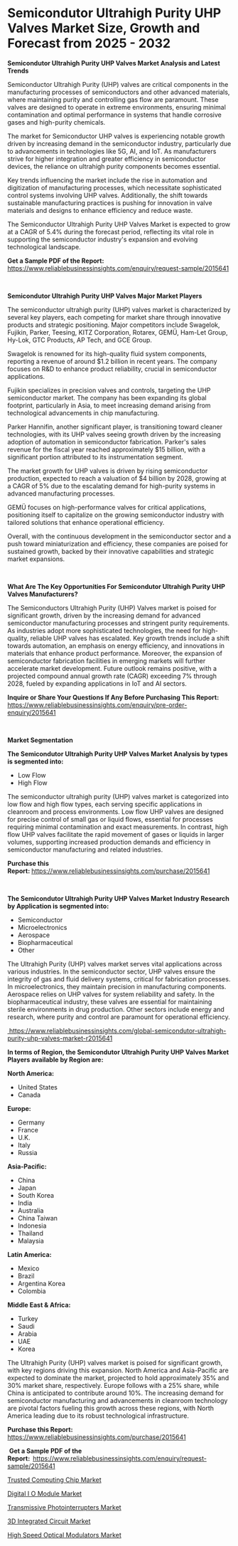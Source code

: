 <p><h1>Semicondutor Ultrahigh Purity UHP Valves Market Size, Growth and Forecast from 2025 - 2032</h1></p><p><strong>Semicondutor Ultrahigh Purity UHP Valves Market Analysis and Latest Trends</strong></p>
<p><p>Semiconductor Ultrahigh Purity (UHP) valves are critical components in the manufacturing processes of semiconductors and other advanced materials, where maintaining purity and controlling gas flow are paramount. These valves are designed to operate in extreme environments, ensuring minimal contamination and optimal performance in systems that handle corrosive gases and high-purity chemicals. </p><p>The market for Semiconductor UHP valves is experiencing notable growth driven by increasing demand in the semiconductor industry, particularly due to advancements in technologies like 5G, AI, and IoT. As manufacturers strive for higher integration and greater efficiency in semiconductor devices, the reliance on ultrahigh purity components becomes essential. </p><p>Key trends influencing the market include the rise in automation and digitization of manufacturing processes, which necessitate sophisticated control systems involving UHP valves. Additionally, the shift towards sustainable manufacturing practices is pushing for innovation in valve materials and designs to enhance efficiency and reduce waste. </p><p>The Semiconductor Ultrahigh Purity UHP Valves Market is expected to grow at a CAGR of 5.4% during the forecast period, reflecting its vital role in supporting the semiconductor industry's expansion and evolving technological landscape.</p></p>
<p><strong>Get a Sample PDF of the Report:&nbsp;</strong> <a href="https://www.reliablebusinessinsights.com/enquiry/request-sample/2015641?utm_campaign=904&utm_medium=2&utm_source=Github&utm_content=ia&utm_term=17012025&utm_id=semicondutor-ultrahigh-purity-uhp-valves">https://www.reliablebusinessinsights.com/enquiry/request-sample/2015641</a></p>
<p>&nbsp;</p>
<p><strong>Semicondutor Ultrahigh Purity UHP Valves Major Market Players</strong></p>
<p><p>The semiconductor ultrahigh purity (UHP) valves market is characterized by several key players, each competing for market share through innovative products and strategic positioning. Major competitors include Swagelok, Fujikin, Parker, Teesing, KITZ Corporation, Rotarex, GEMÜ, Ham-Let Group, Hy-Lok, GTC Products, AP Tech, and GCE Group.</p><p>Swagelok is renowned for its high-quality fluid system components, reporting a revenue of around $1.2 billion in recent years. The company focuses on R&D to enhance product reliability, crucial in semiconductor applications.</p><p>Fujikin specializes in precision valves and controls, targeting the UHP semiconductor market. The company has been expanding its global footprint, particularly in Asia, to meet increasing demand arising from technological advancements in chip manufacturing.</p><p>Parker Hannifin, another significant player, is transitioning toward cleaner technologies, with its UHP valves seeing growth driven by the increasing adoption of automation in semiconductor fabrication. Parker's sales revenue for the fiscal year reached approximately $15 billion, with a significant portion attributed to its instrumentation segment.</p><p>The market growth for UHP valves is driven by rising semiconductor production, expected to reach a valuation of $4 billion by 2028, growing at a CAGR of 5% due to the escalating demand for high-purity systems in advanced manufacturing processes.</p><p>GEMÜ focuses on high-performance valves for critical applications, positioning itself to capitalize on the growing semiconductor industry with tailored solutions that enhance operational efficiency.</p><p>Overall, with the continuous development in the semiconductor sector and a push toward miniaturization and efficiency, these companies are poised for sustained growth, backed by their innovative capabilities and strategic market expansions.</p></p>
<p>&nbsp;</p>
<p><strong>What Are The Key Opportunities For Semicondutor Ultrahigh Purity UHP Valves Manufacturers?</strong></p>
<p><p>The Semiconductors Ultrahigh Purity (UHP) Valves market is poised for significant growth, driven by the increasing demand for advanced semiconductor manufacturing processes and stringent purity requirements. As industries adopt more sophisticated technologies, the need for high-quality, reliable UHP valves has escalated. Key growth trends include a shift towards automation, an emphasis on energy efficiency, and innovations in materials that enhance product performance. Moreover, the expansion of semiconductor fabrication facilities in emerging markets will further accelerate market development. Future outlook remains positive, with a projected compound annual growth rate (CAGR) exceeding 7% through 2028, fueled by expanding applications in IoT and AI sectors.</p></p>
<p><strong>Inquire or Share Your Questions If Any Before Purchasing This Report:</strong> <a href="https://www.reliablebusinessinsights.com/enquiry/pre-order-enquiry/2015641?utm_campaign=904&utm_medium=2&utm_source=Github&utm_content=ia&utm_term=17012025&utm_id=semicondutor-ultrahigh-purity-uhp-valves">https://www.reliablebusinessinsights.com/enquiry/pre-order-enquiry/2015641</a></p>
<p>&nbsp;</p>
<p><strong>Market Segmentation</strong></p>
<p><strong>The Semicondutor Ultrahigh Purity UHP Valves Market Analysis by types is segmented into:</strong></p>
<p><ul><li>Low Flow</li><li>High Flow</li></ul></p>
<p><p>The semiconductor ultrahigh purity (UHP) valves market is categorized into low flow and high flow types, each serving specific applications in cleanroom and process environments. Low flow UHP valves are designed for precise control of small gas or liquid flows, essential for processes requiring minimal contamination and exact measurements. In contrast, high flow UHP valves facilitate the rapid movement of gases or liquids in larger volumes, supporting increased production demands and efficiency in semiconductor manufacturing and related industries.</p></p>
<p><strong>Purchase this Report:&nbsp;</strong><a href="https://www.reliablebusinessinsights.com/purchase/2015641?utm_campaign=904&utm_medium=2&utm_source=Github&utm_content=ia&utm_term=17012025&utm_id=semicondutor-ultrahigh-purity-uhp-valves">https://www.reliablebusinessinsights.com/purchase/2015641</a></p>
<p>&nbsp;</p>
<p><strong>The Semicondutor Ultrahigh Purity UHP Valves Market Industry Research by Application is segmented into:</strong></p>
<p><ul><li>Semiconductor</li><li>Microelectronics</li><li>Aerospace</li><li>Biopharmaceutical</li><li>Other</li></ul></p>
<p><p>The Ultrahigh Purity (UHP) valves market serves vital applications across various industries. In the semiconductor sector, UHP valves ensure the integrity of gas and fluid delivery systems, critical for fabrication processes. In microelectronics, they maintain precision in manufacturing components. Aerospace relies on UHP valves for system reliability and safety. In the biopharmaceutical industry, these valves are essential for maintaining sterile environments in drug production. Other sectors include energy and research, where purity and control are paramount for operational efficiency.</p></p>
<p><a href="https://www.reliablebusinessinsights.com/global-semicondutor-ultrahigh-purity-uhp-valves-market-r2015641?utm_campaign=904&utm_medium=2&utm_source=Github&utm_content=ia&utm_term=17012025&utm_id=semicondutor-ultrahigh-purity-uhp-valves">&nbsp;https://www.reliablebusinessinsights.com/global-semicondutor-ultrahigh-purity-uhp-valves-market-r2015641</a></p>
<p><strong>In terms of Region, the Semicondutor Ultrahigh Purity UHP Valves Market Players available by Region are:</strong></p>
<p>
    <p> <strong> North America: </strong>
        <ul>
            <li>United States</li>
            <li>Canada</li>
        </ul>
        </p> 
    <p> <strong> Europe: </strong>
        <ul>
            <li>Germany</li>
            <li>France</li>
            <li>U.K.</li>
            <li>Italy</li>
            <li>Russia</li>
        </ul>
        </p> 
    <p> <strong> Asia-Pacific: </strong>
        <ul>
            <li>China</li>
            <li>Japan</li>
            <li>South Korea</li>
            <li>India</li>
            <li>Australia</li>
            <li>China Taiwan</li>
            <li>Indonesia</li>
            <li>Thailand</li>
            <li>Malaysia</li>
        </ul>
        </p> 
    <p> <strong> Latin America: </strong>
        <ul>
            <li>Mexico</li>
            <li>Brazil</li>
            <li>Argentina Korea</li>
            <li>Colombia</li>
        </ul>
        </p> 
    <p> <strong> Middle East & Africa: </strong>
        <ul>
            <li>Turkey</li>
            <li>Saudi</li>
            <li>Arabia</li>
            <li>UAE</li>
            <li>Korea</li>
        </ul>
    </p>
    </p>
<p><p>The Ultrahigh Purity (UHP) valves market is poised for significant growth, with key regions driving this expansion. North America and Asia-Pacific are expected to dominate the market, projected to hold approximately 35% and 30% market share, respectively. Europe follows with a 25% share, while China is anticipated to contribute around 10%. The increasing demand for semiconductor manufacturing and advancements in cleanroom technology are pivotal factors fueling this growth across these regions, with North America leading due to its robust technological infrastructure.</p></p>
<p><strong>Purchase this Report: </strong><a href="https://www.reliablebusinessinsights.com/purchase/2015641?utm_campaign=904&utm_medium=2&utm_source=Github&utm_content=ia&utm_term=17012025&utm_id=semicondutor-ultrahigh-purity-uhp-valves">https://www.reliablebusinessinsights.com/purchase/2015641</a></p>
<p>&nbsp;<strong>Get a Sample PDF of the Report:&nbsp;&nbsp;</strong><a href="https://www.reliablebusinessinsights.com/enquiry/request-sample/2015641?utm_campaign=904&utm_medium=2&utm_source=Github&utm_content=ia&utm_term=17012025&utm_id=semicondutor-ultrahigh-purity-uhp-valves">https://www.reliablebusinessinsights.com/enquiry/request-sample/2015641</a></p>
<p><strong></strong></p>
<p><p><a href="https://github.com/osbornrdaflalo/Market-Research-Report-List-1/blob/main/trusted-computing-chip-market.md?utm_campaign=904&utm_medium=2&utm_source=Github&utm_content=ia&utm_term=17012025&utm_id=semicondutor-ultrahigh-purity-uhp-valves">Trusted Computing Chip Market</a></p><p><a href="https://github.com/lashaunm5st/Market-Research-Report-List-1/blob/main/digital-i-o-module-market.md?utm_campaign=904&utm_medium=2&utm_source=Github&utm_content=ia&utm_term=17012025&utm_id=semicondutor-ultrahigh-purity-uhp-valves">Digital I O Module Market</a></p><p><a href="https://github.com/darenph8er/Market-Research-Report-List-1/blob/main/transmissive-photointerrupters-market.md?utm_campaign=904&utm_medium=2&utm_source=Github&utm_content=ia&utm_term=17012025&utm_id=semicondutor-ultrahigh-purity-uhp-valves">Transmissive Photointerrupters Market</a></p><p><a href="https://github.com/kimberjam0i/Market-Research-Report-List-1/blob/main/3d-integrated-circuit-market.md?utm_campaign=904&utm_medium=2&utm_source=Github&utm_content=ia&utm_term=17012025&utm_id=semicondutor-ultrahigh-purity-uhp-valves">3D Integrated Circuit Market</a></p><p><a href="https://github.com/ElviraLeka1962/Market-Research-Report-List-1/blob/main/high-speed-optical-modulators-market.md?utm_campaign=904&utm_medium=2&utm_source=Github&utm_content=ia&utm_term=17012025&utm_id=semicondutor-ultrahigh-purity-uhp-valves">High Speed Optical Modulators Market</a></p></p>